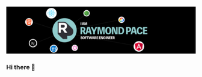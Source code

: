 [![Header](https://raw.githubusercontent.com/famu1hundred/famu1hundred/master/hero.png "Header")](https://famu1hundred.github.io/)

### Hi there 👋

